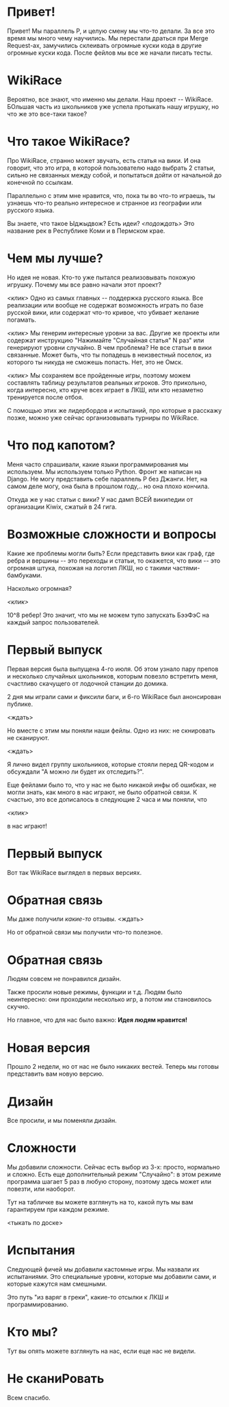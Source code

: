# Привет!

Привет! Мы параллель P, и целую смену мы что-то делали. За все это время мы много чему научились. Мы перестали драться при Merge Request-ах, замучились склеивать огромные куски кода в другие огромные куски кода. После фейлов мы все же начали писать тесты.

# WikiRace

Вероятно, все знают, что именно мы делали. Наш проект -- WikiRace. БОльшая часть из школьников уже успела протыкать нашу игрушку, но что же это все-таки такое?

# Что такое WikiRace?

Про WikiRace, странно может звучать, есть статья на вики. И она говорит, что это игра, в которой пользователю надо выбрать 2 статьи, сильно не связанных между собой, и попытаться дойти от начальной до конечной по ссылкам.

Параллельно с этим мне нравится, что, пока ты во что-то играешь, ты узнаешь что-то реально интересное и странное из географии или русского языка.

Вы знаете, что такое Ыджыдвож? Есть идеи?
*<подождать>*
Это название рек в Республике Коми и в Пермском крае.

# Чем мы лучше?

Но идея не новая. Кто-то уже пытался реализовывать похожую игрушку. Почему мы все равно начали этот проект?

*<клик>*
Одно из самых главных -- поддержка русского языка. Все реализации или вообще не содержат возможность играть по базе русской вики, или содержат что-то кривое, что убивает желание погамать.

*<клик>*
Мы генерим интересные уровни за вас. Другие же проекты или содержат инструкцию "Нажимайте "Случайная статья" N раз" или генерируют уровни случайно. В чем проблема? Не все статьи в вики связанные. Может быть, что ты попадешь в неизвестный поселок, из которого ты никуда не сможешь попасть. Нет, это не Омск.

*<клик>*
Мы сохраняем все пройденные игры, поэтому можем составлять таблицу результатов реальных игроков. Это прикольно, когда интересно, кто круче всех играет в ЛКШ, или кто незаметно тренируется после отбоя.

С помощью этих же лидербордов и испытаний, про которые я расскажу позже, можно уже сейчас организовывать турниры по WikiRace.

# Что под капотом?

Меня часто спрашивали, какие языки программирования мы используем. Мы используем только Python. Фронт же написан на Django. Не могу представить себе параллель P без Джанги. Нет, на самом деле могу, она была в прошлом году,.. но она плохо кончила.

Откуда же у нас статьи с вики? У нас дамп ВСЕЙ википедии от организации Kiwix, сжатый в 24 гига.

# Возможные сложности и вопросы

Какие же проблемы могли быть? Если представить вики как граф, где ребра и вершины -- это переходы и статьи, то окажется, что вики -- это огромная штука, похожая на логотип ЛКШ, но с такими частями-бамбуками.

Насколько огромная?

*<клик>*

10^8 ребер! Это значит, что мы не можем тупо запускать БээФэС на каждый запрос пользователей.

# Первый выпуск

Первая версия была выпущена 4-го июля. Об этом узнало пару препов и несколько случайных школьников, которым повезло встретить меня, счастливо скачущего от лодочной станции до домика.

2 дня мы играли сами и фиксили баги, и 6-го WikiRace был анонсирован публике.

<ждать>

Но вместе с этим мы поняли наши фейлы. Одно из них: не скнировать не сканируют.

<ждать>

Я лично видел группу школьников, которые стояли перед QR-кодом и обсуждали "А можно ли будет их отследить?".

Еще фейлами было то, что у нас не было никакой инфы об ошибках, не могли знать, как много в нас играют, не было обратной связи. К счастью, это все дописалось в следующие 2 часа и мы поняли, что

*<клик>*

в нас играют!

# Первый выпуск

Вот так WikiRace выглядел в первых версиях.

# Обратная связь

Мы даже получили *какие-то* отзывы.
<ждать>

Но от обратной связи мы получили что-то полезное.

# Обратная связь

Людям совсем не понравился дизайн.

Также просили новые режимы, функции и т.д. Людям было неинтересно: они проходили несколько игр, а потом им становилось скучно.

Но главное, что для нас было важно: **Идея людям нравится!**

# Новая версия

Прошло 2 недели, но от нас не было никаких вестей. Теперь мы готовы представить вам новую версию.

# Дизайн

Все просили, и мы поменяли дизайн.

# Сложности

Мы добавили сложности. Сейчас есть выбор из 3-х: просто, нормально и сложно. Есть еще дополнительный режим "Случайно": в этом режиме программа шагает 5 раз в любую сторону, поэтому здесь может или повезти, или наоборот.

Тут на табличке вы можете взглянуть на то, какой путь мы вам гарантируем при каждом режиме.

<тыкать по доске>

# Испытания

Следующей фичей мы добавили кастомные игры. Мы назвали их испытаниями. Это специальные уровни, которые мы добавили сами, и которые кажутся нам смешными.

Это путь "из варяг в греки", какие-то отсылки к ЛКШ и программированию.

# Кто мы?

Тут вы опять можете взглянуть на нас, если еще нас не видели.

# Не сканиPовать

Всем спасибо.
